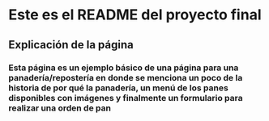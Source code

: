 # Este es el README del proyecto final

## Explicación de la página
### Esta página es un ejemplo básico de una página para una panadería/repostería en donde se menciona un poco de la historia de por qué la panadería, un menú de los panes disponibles con imágenes y finalmente un formulario para realizar una orden de pan